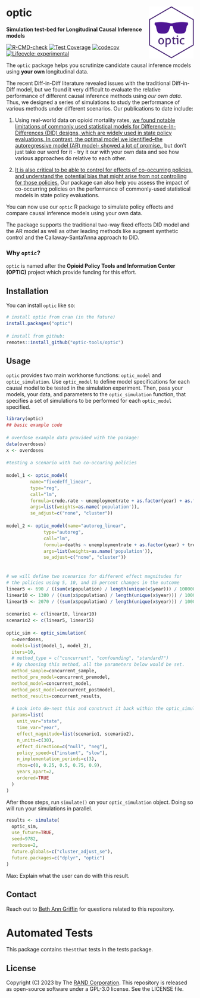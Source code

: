 
<!-- README.md is generated from README.Rmd. Please edit that file -->

# optic <a href='https://optic-tools.github.io/optic/'><img src='man/figures/optic.png' align="right" height="139"  style="height:139px !important;" /></a>

**Simulation test-bed for Longitudinal Causal Inference models**

<!-- badges: start -->

[![R-CMD-check](https://github.com/optic-tools/optic/workflows/R-CMD-check/badge.svg)](https://github.com/optic-tools/optic/actions)
[![Test
Coverage](https://github.com/optic-tools/optic/workflows/test-coverage/badge.svg)](https://github.com/optic-tools/optic/actions)
[![codecov](https://codecov.io/gh/optic-tools/optic/branch/develop/graph/badge.svg?token=5XYDOFFJMH)](https://codecov.io/gh/optic-tools/optic)
[![Lifecycle:
experimental](https://img.shields.io/badge/lifecycle-experimental-orange.svg)](https://www.tidyverse.org/lifecycle/#experimental)
<!-- badges: end -->

The `optic` package helps you scrutinize candidate causal inference
models using **your own** longitudinal data.

The recent Diff-in-Diff literature revealed issues with the traditional
Diff-in-Diff model, but we found it very difficult to evaluate the
relative performance of different causal inference methods using *our
own data*. Thus, we designed a series of simulations to study the
performance of various methods under different scenarios. Our
publications to date include:

1.  Using real-world data on opioid mortality rates, [we found notable
    limitations of commonly used statistical models for
    Difference-In-Differences (DID) designs, which are widely used in
    state policy evaluations. In contrast, the optimal model we
    identified–the autoregressive model (AR) model- showed a lot of
    promise.](https://bmcmedresmethodol.biomedcentral.com/articles/10.1186/s12874-021-01471-y),
    but don’t just take our word for it - try it our with your own data
    and see how various approaches do relative to each other.

2.  [It is also critical to be able to control for effects of
    co-occurring policies, and understand the potential bias that might
    arise from not controlling for those
    policies.](https://link.springer.com/article/10.1007/s10742-022-00284-w)
    Our package can also help you assess the impact of co-occurring
    policies on the performance of commonly-used statistical models in
    state policy evaluations.

You can now use our `optic` R package to simulate policy effects and
compare causal inference models using your own data.

The package supports the traditional two-way fixed effects DID model and
the AR model as well as other leading methods like augment synthetic
control and the Callaway-Santa’Anna approach to DID.

### Why `optic`?

`optic` is named after the **Opioid Policy Tools and Information Center
(OPTIC)** project which provide funding for this effort.

## Installation

You can install `optic` like so:

``` r
# install optic from cran (in the future)
install.packages("optic")

# install from github:
remotes::install_github("optic-tools/optic")
```

## Usage

`optic` provides two main workhorse functions: `optic_model` and
`optic_simulation`. Use `optic_model` to define model specifications for
each causal model to be tested in the simulation experiment. Then, pass
your models, your data, and parameters to the `optic_simulation`
function, that specifies a set of simulations to be performed for each
`optic_model` specified.

``` r
library(optic)
## basic example code

# overdose example data provided with the package:
data(overdoses)
x <- overdoses

#testing a scenario with two co-occuring policies

model_1 <- optic_model(
         name="fixedeff_linear",
         type="reg",
         call="lm",
         formula=crude.rate ~ unemploymentrate + as.factor(year) + as.factor(state) + treatment1_level + treatment2_level,
         args=list(weights=as.name('population')),
         se_adjust=c("none", "cluster"))

model_2 <- optic_model(name="autoreg_linear",
              type="autoreg",
              call="lm",
              formula=deaths ~ unemploymentrate + as.factor(year) + treatment1_change + treatment2_change,
              args=list(weights=as.name('population')),
              se_adjust=c("none", "cluster"))


# we will define two scenarios for different effect magnitudes for
# the policies using 5, 10, and 15 percent changes in the outcome
linear5 <- 690 / ((sum(x$population) / length(unique(x$year))) / 100000)
linear10 <- 1380 / ((sum(x$population) / length(unique(x$year))) / 100000)
linear15 <- 2070 / ((sum(x$population) / length(unique(x$year))) / 100000)

scenario1 <- c(linear10, linear10)
scenario2 <- c(linear5, linear15)

optic_sim <- optic_simulation(
  x=overdoses,
  models=list(model_1, model_2),
  iters=10,
  # method_type = c("concurrent", "confounding", "standard?")
  # By choosing this method, all the parameters below would be set.
  method_sample=concurrent_sample,
  method_pre_model=concurrent_premodel,
  method_model=concurrent_model,
  method_post_model=concurrent_postmodel,
  method_results=concurrent_results,
  
  # Look into de-nest this and construct it back within the optic_simulation function.
  params=list(
    unit_var="state",
    time_var="year",
    effect_magnitude=list(scenario1, scenario2),
    n_units=c(30),
    effect_direction=c("null", "neg"),
    policy_speed=c("instant", "slow"),
    n_implementation_periods=c(3),
    rhos=c(0, 0.25, 0.5, 0.75, 0.9),
    years_apart=2,
    ordered=TRUE
  )
)
```

After those steps, run `simulate()` on your `optic_simulation` object.
Doing so will run your simulations in parallel.

``` r
results <- simulate(
  optic_sim,
  use_future=TRUE,
  seed=9782,
  verbose=2,
  future.globals=c("cluster_adjust_se"),
  future.packages=c("dplyr", "optic")
)
```

Max: Explain what the user can do with this result.

## Contact

Reach out to [Beth Ann
Griffin](https://www.rand.org/about/people/g/griffin_beth_ann.html) for
questions related to this repository.

# Automated Tests

This package contains `thestthat` tests in the tests package.

## License

Copyright (C) 2023 by The [RAND Corporation](https://www.rand.org). This
repository is released as open-source software under a GPL-3.0 license.
See the LICENSE file.
